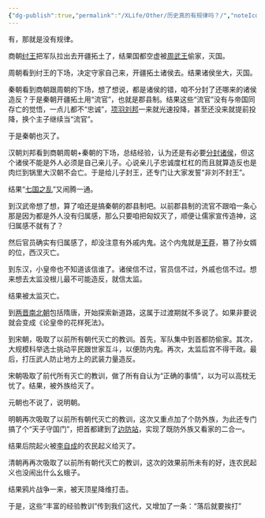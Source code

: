 ```yaml
---
{"dg-publish":true,"permalink":"/XLife/Other/历史真的有规律吗？/","noteIcon":"","created":"2025-03-06T21:28:25.989+08:00"}
---
```



有，那就是没有规律。

商朝[纣王](https://www.zhihu.com/search?q=%E7%BA%A3%E7%8E%8B&search_source=Entity&hybrid_search_source=Entity&hybrid_search_extra=%7B%22sourceType%22%3A%22answer%22%2C%22sourceId%22%3A3173979236%7D)把军队拉出去开疆拓土了，结果国都空虚被[周武王](https://www.zhihu.com/search?q=%E5%91%A8%E6%AD%A6%E7%8E%8B&search_source=Entity&hybrid_search_source=Entity&hybrid_search_extra=%7B%22sourceType%22%3A%22answer%22%2C%22sourceId%22%3A3173979236%7D)偷家，灭国。

周朝看到纣王的下场，决定守家自己来，开疆拓土诸侯去。结果诸侯坐大，灭国。

秦朝看到商朝跟周朝的下场，想了想说，都是诸侯的错，咱不分封了还哪来的诸侯造反？于是秦朝开疆拓土用“流官”，也就是郡县制。结果这些“流官”没有与帝国同存亡的觉悟，一点儿都不“忠诚”，[项羽刘邦](https://www.zhihu.com/search?q=%E9%A1%B9%E7%BE%BD%E5%88%98%E9%82%A6&search_source=Entity&hybrid_search_source=Entity&hybrid_search_extra=%7B%22sourceType%22%3A%22answer%22%2C%22sourceId%22%3A3173979236%7D)一来就光速投降，甚至还没来就提前投降，换个主子继续当“流官”。

于是秦朝也灭了。

汉朝刘邦看到商朝周朝+秦朝的下场，总结经验，认为还是有必要[分封诸侯](https://www.zhihu.com/search?q=%E5%88%86%E5%B0%81%E8%AF%B8%E4%BE%AF&search_source=Entity&hybrid_search_source=Entity&hybrid_search_extra=%7B%22sourceType%22%3A%22answer%22%2C%22sourceId%22%3A3173979236%7D)，但这个诸侯不能是外人必须是自己亲儿子。心说亲儿子忠诚度杠杠的而且就算造反也是肉烂到锅里大汉朝不会亡。于是给儿子封王，还专门让大家发誓“非刘不封王”。

结果“[七国之乱](https://www.zhihu.com/search?q=%E4%B8%83%E5%9B%BD%E4%B9%8B%E4%B9%B1&search_source=Entity&hybrid_search_source=Entity&hybrid_search_extra=%7B%22sourceType%22%3A%22answer%22%2C%22sourceId%22%3A3173979236%7D)”又闹腾一通。

到汉武帝想了想，算了咱还是搞秦朝的郡县制吧。以前郡县制的流官不跟咱一条心那是因为都是外人没有归属感，那么只要咱把匈奴灭了，顺便让儒家宣传造神，这归属感不就有了？

然后官员确实有归属感了，却没注意有外戚内鬼。这个内鬼就是[王莽](https://www.zhihu.com/search?q=%E7%8E%8B%E8%8E%BD&search_source=Entity&hybrid_search_source=Entity&hybrid_search_extra=%7B%22sourceType%22%3A%22answer%22%2C%22sourceId%22%3A3173979236%7D)，篡了孙女婿的位，西汉灭亡。

到东汉，小皇帝也不知道该信谁了。诸侯信不过，官员信不过，外戚也信不过。想来想去太监没根儿最不可能造反，就信太监。

结果被太监灭亡。

到[两晋南北朝](https://www.zhihu.com/search?q=%E4%B8%A4%E6%99%8B%E5%8D%97%E5%8C%97%E6%9C%9D&search_source=Entity&hybrid_search_source=Entity&hybrid_search_extra=%7B%22sourceType%22%3A%22answer%22%2C%22sourceId%22%3A3173979236%7D)包括隋唐，开始探索新道路，这属于过渡期就不多说了。如果非要说就会变成《论皇帝的花样死法》。

到宋朝，吸取了以前所有朝代灭亡的教训。首先，军队集中到首都防偷家。其次，大规模科举选士挑动平民跟世家互斗，以便防内鬼。再次，太监后宫不得干政。最后，打压武人防止地方上的武装力量造反。

宋朝吸取了前代所有灭亡的教训，做了所有自认为“正确的事情”，以为可以高枕无忧了。结果，被外族给灭了。

元朝也不说了，说明朝。

明朝再次吸取了以前所有朝代灭亡的教训，这次又重点加了个防外族，为此还专门搞了个“天子守国门”，把首都建到了[边防站](https://www.zhihu.com/search?q=%E8%BE%B9%E9%98%B2%E7%AB%99&search_source=Entity&hybrid_search_source=Entity&hybrid_search_extra=%7B%22sourceType%22%3A%22answer%22%2C%22sourceId%22%3A3173979236%7D)，实现了既防外族又看家的二合一。

结果后院起火被[李自成](https://www.zhihu.com/search?q=%E6%9D%8E%E8%87%AA%E6%88%90&search_source=Entity&hybrid_search_source=Entity&hybrid_search_extra=%7B%22sourceType%22%3A%22answer%22%2C%22sourceId%22%3A3173979236%7D)的农民起义给灭了。

清朝再再次吸取了以前所有朝代灭亡的教训，这次的效果前所未有的好，连农民起义也没闹出什么幺蛾子。

结果鸦片战争一来，被天顶星降维打击。

于是，这些“丰富的经验教训”传到我们这代，又增加了一条：“落后就要挨打”
